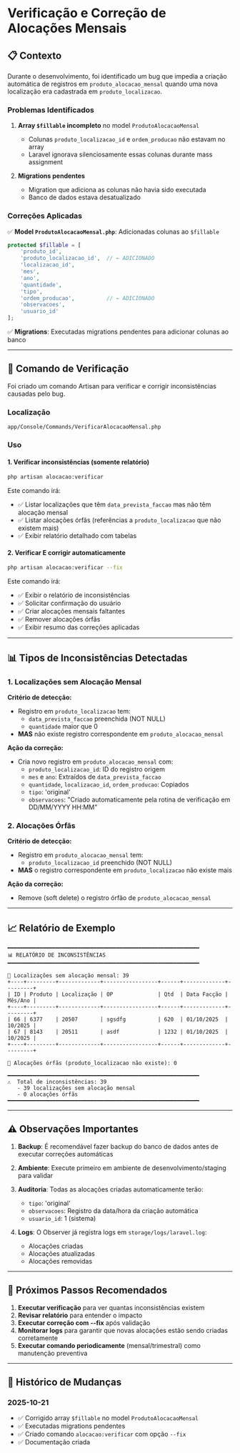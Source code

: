 # Verificação e Correção de Alocações Mensais

## 📋 Contexto

Durante o desenvolvimento, foi identificado um bug que impedia a criação automática de registros em `produto_alocacao_mensal` quando uma nova localização era cadastrada em `produto_localizacao`.

### Problemas Identificados

1. **Array `$fillable` incompleto** no model `ProdutoAlocacaoMensal`
   - Colunas `produto_localizacao_id` e `ordem_producao` não estavam no array
   - Laravel ignorava silenciosamente essas colunas durante mass assignment

2. **Migrations pendentes**
   - Migration que adiciona as colunas não havia sido executada
   - Banco de dados estava desatualizado

### Correções Aplicadas

✅ **Model `ProdutoAlocacaoMensal.php`**: Adicionadas colunas ao `$fillable`
```php
protected $fillable = [
    'produto_id',
    'produto_localizacao_id',  // ← ADICIONADO
    'localizacao_id',
    'mes',
    'ano',
    'quantidade',
    'tipo',
    'ordem_producao',          // ← ADICIONADO
    'observacoes',
    'usuario_id'
];
```

✅ **Migrations**: Executadas migrations pendentes para adicionar colunas ao banco

---

## 🔧 Comando de Verificação

Foi criado um comando Artisan para verificar e corrigir inconsistências causadas pelo bug.

### Localização
`app/Console/Commands/VerificarAlocacaoMensal.php`

### Uso

#### 1. Verificar inconsistências (somente relatório)
```bash
php artisan alocacao:verificar
```

Este comando irá:
- ✅ Listar localizações que têm `data_prevista_faccao` mas não têm alocação mensal
- ✅ Listar alocações órfãs (referências a `produto_localizacao` que não existem mais)
- ✅ Exibir relatório detalhado com tabelas

#### 2. Verificar E corrigir automaticamente
```bash
php artisan alocacao:verificar --fix
```

Este comando irá:
- ✅ Exibir o relatório de inconsistências
- ✅ Solicitar confirmação do usuário
- ✅ Criar alocações mensais faltantes
- ✅ Remover alocações órfãs
- ✅ Exibir resumo das correções aplicadas

---

## 📊 Tipos de Inconsistências Detectadas

### 1. Localizações sem Alocação Mensal

**Critério de detecção:**
- Registro em `produto_localizacao` tem:
  - `data_prevista_faccao` preenchida (NOT NULL)
  - `quantidade` maior que 0
- **MAS** não existe registro correspondente em `produto_alocacao_mensal`

**Ação da correção:**
- Cria novo registro em `produto_alocacao_mensal` com:
  - `produto_localizacao_id`: ID do registro origem
  - `mes` e `ano`: Extraídos de `data_prevista_faccao`
  - `quantidade`, `localizacao_id`, `ordem_producao`: Copiados
  - `tipo`: 'original'
  - `observacoes`: "Criado automaticamente pela rotina de verificação em DD/MM/YYYY HH:MM"

### 2. Alocações Órfãs

**Critério de detecção:**
- Registro em `produto_alocacao_mensal` tem:
  - `produto_localizacao_id` preenchido (NOT NULL)
- **MAS** o registro correspondente em `produto_localizacao` não existe mais

**Ação da correção:**
- Remove (soft delete) o registro órfão de `produto_alocacao_mensal`

---

## 📈 Relatório de Exemplo

```
━━━━━━━━━━━━━━━━━━━━━━━━━━━━━━━━━━━━━━━━━━━━━━━━━━━━━━━━━━━━
📊 RELATÓRIO DE INCONSISTÊNCIAS
━━━━━━━━━━━━━━━━━━━━━━━━━━━━━━━━━━━━━━━━━━━━━━━━━━━━━━━━━━━━

🔴 Localizações sem alocação mensal: 39
+----+---------+-------------+-----------------+------+-------------+---------+
| ID | Produto | Localização | OP              | Qtd  | Data Facção | Mês/Ano |
+----+---------+-------------+-----------------+------+-------------+---------+
| 66 | 6377    | 20507       | sgsdfg          | 620  | 01/10/2025  | 10/2025 |
| 67 | 8143    | 20511       | asdf            | 1232 | 01/10/2025  | 10/2025 |
+----+---------+-------------+-----------------+------+-------------+---------+

🔴 Alocações órfãs (produto_localizacao não existe): 0

━━━━━━━━━━━━━━━━━━━━━━━━━━━━━━━━━━━━━━━━━━━━━━━━━━━━━━━━━━━━
⚠️  Total de inconsistências: 39
   - 39 localizações sem alocação mensal
   - 0 alocações órfãs
━━━━━━━━━━━━━━━━━━━━━━━━━━━━━━━━━━━━━━━━━━━━━━━━━━━━━━━━━━━━
```

---

## ⚠️ Observações Importantes

1. **Backup**: É recomendável fazer backup do banco de dados antes de executar correções automáticas

2. **Ambiente**: Execute primeiro em ambiente de desenvolvimento/staging para validar

3. **Auditoria**: Todas as alocações criadas automaticamente terão:
   - `tipo`: 'original'
   - `observacoes`: Registro da data/hora da criação automática
   - `usuario_id`: 1 (sistema)

4. **Logs**: O Observer já registra logs em `storage/logs/laravel.log`:
   - Alocações criadas
   - Alocações atualizadas
   - Alocações removidas

---

## 🔄 Próximos Passos Recomendados

1. **Executar verificação** para ver quantas inconsistências existem
2. **Revisar relatório** para entender o impacto
3. **Executar correção com --fix** após validação
4. **Monitorar logs** para garantir que novas alocações estão sendo criadas corretamente
5. **Executar comando periodicamente** (mensal/trimestral) como manutenção preventiva

---

## 📝 Histórico de Mudanças

### 2025-10-21
- ✅ Corrigido array `$fillable` no model `ProdutoAlocacaoMensal`
- ✅ Executadas migrations pendentes
- ✅ Criado comando `alocacao:verificar` com opção `--fix`
- ✅ Documentação criada
